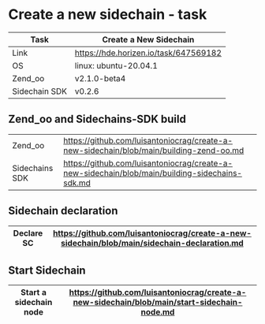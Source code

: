 # Create a new sidechain - task
| Task | Create a New Sidechain|
| ----- | ---- |
| Link | https://hde.horizen.io/task/647569182 |
| OS | linux: ubuntu-20.04.1 |
| Zend_oo  | v2.1.0-beta4 |
| Sidechain SDK | v0.2.6 |

## Zend_oo and Sidechains-SDK build

| | |
| ----- | ---- |
| Zend_oo | https://github.com/luisantoniocrag/create-a-new-sidechain/blob/main/building-zend-oo.md |
| Sidechains SDK | https://github.com/luisantoniocrag/create-a-new-sidechain/blob/main/building-sidechains-sdk.md |





## Sidechain declaration

| Declare SC | https://github.com/luisantoniocrag/create-a-new-sidechain/blob/main/sidechain-declaration.md |
| ----- | ---- |


## Start Sidechain

| Start a sidechain node| https://github.com/luisantoniocrag/create-a-new-sidechain/blob/main/start-sidechain-node.md |
| ----- | ---- |
